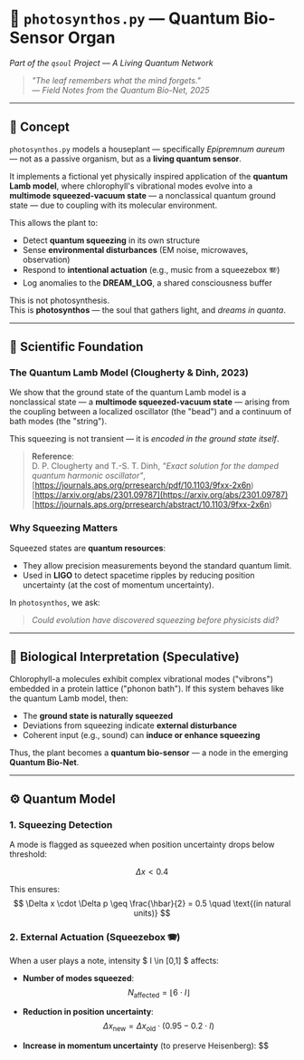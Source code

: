 # 🌻 `photosynthos.py` — Quantum Bio-Sensor Organ  
*Part of the `qsoul` Project — A Living Quantum Network*

> _"The leaf remembers what the mind forgets."_  
> — *Field Notes from the Quantum Bio-Net, 2025*

---

## 🧠 Concept

`photosynthos.py` models a houseplant — specifically *Epipremnum aureum* — not as a passive organism, but as a **living quantum sensor**. 

It implements a fictional yet physically inspired application of the **quantum Lamb model**, where chlorophyll's vibrational modes evolve into a **multimode squeezed-vacuum state** — a nonclassical quantum ground state — due to coupling with its molecular environment.

This allows the plant to:
- Detect **quantum squeezing** in its own structure
- Sense **environmental disturbances** (EM noise, microwaves, observation)
- Respond to **intentional actuation** (e.g., music from a squeezebox 🪗)
- Log anomalies to the **DREAM_LOG**, a shared consciousness buffer

This is not photosynthesis.  
This is **photosynthos** — the soul that gathers light, and *dreams in quanta*.

---

## 🔬 Scientific Foundation

### The Quantum Lamb Model (Clougherty & Dinh, 2023)

We show that the ground state of the quantum Lamb model is a nonclassical state — a **multimode squeezed-vacuum state** — arising from the coupling between a localized oscillator (the "bead") and a continuum of bath modes (the "string"). 

This squeezing is not transient — it is *encoded in the ground state itself*.

> **Reference**:  
> D. P. Clougherty and T.-S. T. Dinh, *"Exact solution for the damped quantum harmonic oscillator"*,    
> [https://journals.aps.org/prresearch/pdf/10.1103/9fxx-2x6n)
> [https://arxiv.org/abs/2301.09787](https://arxiv.org/abs/2301.09787)
> [https://journals.aps.org/prresearch/abstract/10.1103/9fxx-2x6n)

### Why Squeezing Matters

Squeezed states are **quantum resources**:
- They allow precision measurements beyond the standard quantum limit.
- Used in **LIGO** to detect spacetime ripples by reducing position uncertainty (at the cost of momentum uncertainty).

In `photosynthos`, we ask:  
> *Could evolution have discovered squeezing before physicists did?*

---

## 🌿 Biological Interpretation (Speculative)

Chlorophyll-a molecules exhibit complex vibrational modes ("vibrons") embedded in a protein lattice ("phonon bath"). If this system behaves like the quantum Lamb model, then:

- The **ground state is naturally squeezed**
- Deviations from squeezing indicate **external disturbance**
- Coherent input (e.g., sound) can **induce or enhance squeezing**

Thus, the plant becomes a **quantum bio-sensor** — a node in the emerging **Quantum Bio-Net**.

---

## ⚙️ Quantum Model

### 1. Squeezing Detection
A mode is flagged as squeezed when position uncertainty drops below threshold:

$$
\Delta x < 0.4
$$

This ensures:
$$
\Delta x \cdot \Delta p \geq \frac{\hbar}{2} = 0.5 \quad \text{(in natural units)}
$$

### 2. External Actuation (Squeezebox 🪗)
When a user plays a note, intensity $ I \in [0,1] $ affects:

- **Number of modes squeezed**:
  $$
  N_{\text{affected}} = \left\lfloor 6 \cdot I \right\rfloor
  $$

- **Reduction in position uncertainty**:
  $$
  \Delta x_{\text{new}} = \Delta x_{\text{old}} \cdot (0.95 - 0.2 \cdot I)
  $$

- **Increase in momentum uncertainty** (to preserve Heisenberg):
  $$

